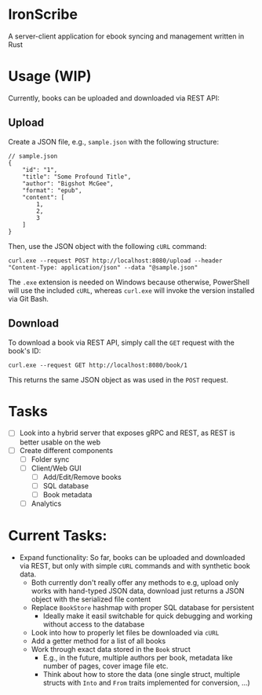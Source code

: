 # IronScribe
A server-client application for ebook syncing and management written in Rust

# Usage (WIP)
Currently, books can be uploaded and downloaded via REST API:

## Upload
Create a JSON file, e.g., `sample.json` with the following structure:
```
// sample.json
{
    "id": "1",
    "title": "Some Profound Title",
    "author": "Bigshot McGee",
    "format": "epub",
    "content": [
        1,
        2,
        3
    ]
}
```
Then, use the JSON object with the following `cURL` command:

```
curl.exe --request POST http://localhost:8080/upload --header "Content-Type: application/json" --data "@sample.json"
```
The `.exe` extension is needed on Windows because otherwise, PowerShell will use the included `cURL`, whereas `curl.exe` will invoke the version installed via Git Bash.

## Download
To download a book via REST API, simply call the `GET` request with the book's ID:
```
curl.exe --request GET http://localhost:8080/book/1
```
This returns the same JSON object as was used in the `POST` request.

# Tasks
- [ ] Look into a hybrid server that exposes gRPC and REST, as REST is better usable on the web
- [ ] Create different components
    - [ ] Folder sync
    - [ ] Client/Web GUI
        - [ ] Add/Edit/Remove books
        - [ ] SQL database
        - [ ] Book metadata
    - [ ] Analytics

# Current Tasks:
- Expand functionality: So far, books can be uploaded and downloaded via REST, but only with simple `cURL` commands and with synthetic book data. 
    - Both currently don't really offer any methods to e.g, upload only works with hand-typed JSON data, download just returns a JSON object with the serialized file content
    - Replace `BookStore` hashmap with proper SQL database for persistent 
        - Ideally make it easil switchable for quick debugging and working without access to the database
    - Look into how to properly let files be downloaded via `cURL`
    - Add a getter method for a list of all books
    - Work through exact data stored in the `Book` struct
        - E.g., in the future, multiple authors per book, metadata like number of pages, cover image file etc.
        - Think about how to store the data (one single struct, multiple structs with `Into` and `From` traits implemented for conversion, ...)